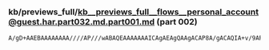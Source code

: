 ### kb/previews_full/kb__previews_full__flows__personal_account@guest.har.part032.md.part001.md (part 002)

```md
A/gD+AAEBAAAAAAAA////AP///wABAQEAAAAAAAICAgAEAgQAAgACAP8A/gACAQIA+v/9AP8BAAAFAQMA/gD
```

```
